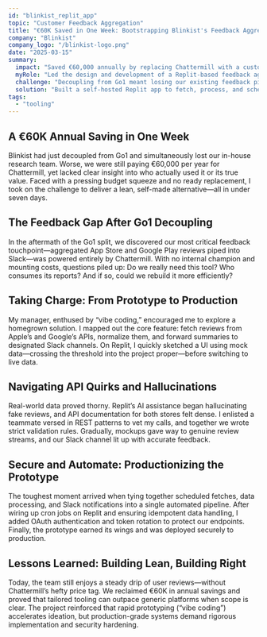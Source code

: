 ```yaml
---
id: "blinkist_replit_app"
topic: "Customer Feedback Aggregation"
title: "€60K Saved in One Week: Bootstrapping Blinkist's Feedback Aggregator"
company: "Blinkist"
company_logo: "/blinkist-logo.png"
date: "2025-03-15"
summary:
  impact: "Saved €60,000 annually by replacing Chattermill with a custom feedback aggregation tool built in one week"
  myRole: "Led the design and development of a Replit-based feedback aggregation system, integrating App Store and Google Play reviews into Slack"
  challenge: "Decoupling from Go1 meant losing our existing feedback pipeline—and a €60K/year Chattermill subscription—without clarity on requirements"
  solution: "Built a self-hosted Replit app to fetch, process, and schedule review deliveries to Slack, then hardened it for production security"
tags:
  - "tooling"
---
```


## A €60K Annual Saving in One Week

Blinkist had just decoupled from Go1 and simultaneously lost our in-house research team. Worse, we were still paying €60,000 per year for Chattermill, yet lacked clear insight into who actually used it or its true value. Faced with a pressing budget squeeze and no ready replacement, I took on the challenge to deliver a lean, self-made alternative—all in under seven days.

## The Feedback Gap After Go1 Decoupling

In the aftermath of the Go1 split, we discovered our most critical feedback touchpoint—aggregated App Store and Google Play reviews piped into Slack—was powered entirely by Chattermill. With no internal champion and mounting costs, questions piled up: Do we really need this tool? Who consumes its reports? And if so, could we rebuild it more efficiently?

## Taking Charge: From Prototype to Production

My manager, enthused by “vibe coding,” encouraged me to explore a homegrown solution. I mapped out the core feature: fetch reviews from Apple’s and Google’s APIs, normalize them, and forward summaries to designated Slack channels. On Replit, I quickly sketched a UI using mock data—crossing the threshold into the project proper—before switching to live data.

## Navigating API Quirks and Hallucinations

Real-world data proved thorny. Replit’s AI assistance began hallucinating fake reviews, and API documentation for both stores felt dense. I enlisted a teammate versed in REST patterns to vet my calls, and together we wrote strict validation rules. Gradually, mockups gave way to genuine review streams, and our Slack channel lit up with accurate feedback.

## Secure and Automate: Productionizing the Prototype

The toughest moment arrived when tying together scheduled fetches, data processing, and Slack notifications into a single automated pipeline. After wiring up cron jobs on Replit and ensuring idempotent data handling, I added OAuth authentication and token rotation to protect our endpoints. Finally, the prototype earned its wings and was deployed securely to production.

## Lessons Learned: Building Lean, Building Right

Today, the team still enjoys a steady drip of user reviews—without Chattermill’s hefty price tag. We reclaimed €60K in annual savings and proved that tailored tooling can outpace generic platforms when scope is clear. The project reinforced that rapid prototyping (“vibe coding”) accelerates ideation, but production-grade systems demand rigorous implementation and security hardening.
